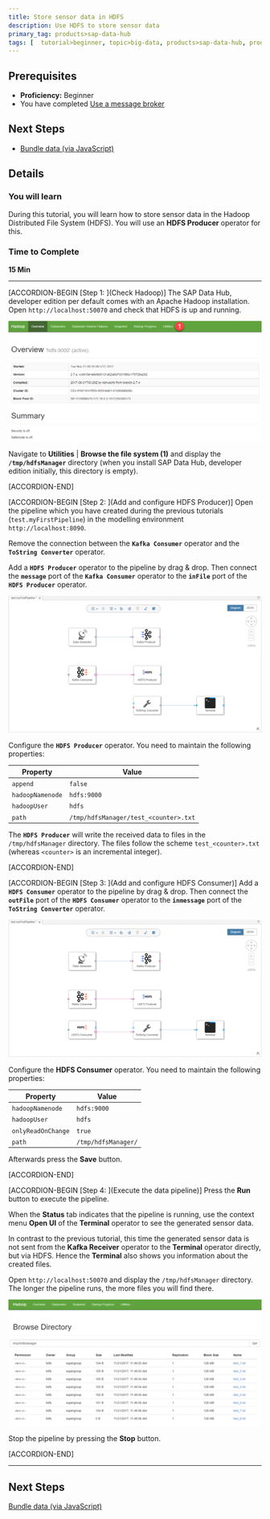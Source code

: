 ```yaml
---
title: Store sensor data in HDFS
description: Use HDFS to store sensor data
primary_tag: products>sap-data-hub
tags: [  tutorial>beginner, topic>big-data, products>sap-data-hub, products>sap-vora ]
---
```


## Prerequisites  
 - **Proficiency:** Beginner
 - You have completed [Use a message broker](https://www.sap.com/developer/tutorials/datahub-pipelines-broker.html)

## Next Steps
 - [Bundle data (via JavaScript)](https://www.sap.com/developer/tutorials/datahub-pipelines-bundledata.html)

## Details
### You will learn  
During this tutorial, you will learn how to store sensor data in the Hadoop Distributed File System (HDFS). You will use an **HDFS Producer** operator for this.

### Time to Complete
**15 Min**

---

[ACCORDION-BEGIN [Step 1: ](Check Hadoop)]
The SAP Data Hub, developer edition per default comes with an Apache Hadoop installation. Open `http://localhost:50070` and check that HDFS is up and running.

![picture_01](./datahub-pipelines-storeinhdfs_01.png)  

Navigate to **Utilities** | **Browse the file system (1)** and display the **`/tmp/hdfsManager`** directory (when you install SAP Data Hub, developer edition initially, this directory is empty).

[ACCORDION-END]

[ACCORDION-BEGIN [Step 2: ](Add and configure HDFS Producer)]
Open the pipeline which you have created during the previous tutorials (`test.myFirstPipeline`) in the modelling environment `http://localhost:8090`.

Remove the connection between the **`Kafka Consumer`** operator and the **`ToString Converter`** operator.

Add a **`HDFS Producer`** operator to the pipeline by drag & drop. Then connect the **`message`** port of the **`Kafka Consumer`** operator to the **`inFile`** port of the **`HDFS Producer`** operator.

![picture_02](./datahub-pipelines-storeinhdfs_02.png)  

Configure the **`HDFS Producer`** operator. You need to maintain the following properties:

| Property                       | Value                                 |
| ------------------------------ | ------------------------------------- |
| `append`                       | `false`                               |
| `hadoopNamenode`               | `hdfs:9000`                           |
| `hadoopUser`                   | `hdfs`                                |
| `path`                         | `/tmp/hdfsManager/test_<counter>.txt` |

The **`HDFS Producer`** will write the received data to files in the `/tmp/hdfsManager` directory. The files follow the scheme `test_<counter>.txt` (whereas `<counter>` is an incremental integer).

[ACCORDION-END]

[ACCORDION-BEGIN [Step 3: ](Add and configure HDFS Consumer)]
Add a **`HDFS Consumer`** operator to the pipeline by drag & drop. Then connect the **`outFile`** port of the **`HDFS Consumer`** operator to the **`inmessage`** port of the **`ToString Converter`** operator.

![picture_03](./datahub-pipelines-storeinhdfs_03.png)  

Configure the **HDFS Consumer** operator. You need to maintain the following properties:

| Property                       | Value                               |
| ------------------------------ | ----------------------------------- |
| `hadoopNamenode`               | `hdfs:9000`                         |
| `hadoopUser`                   | `hdfs`                              |
| `onlyReadOnChange`             | `true`                              |
| `path`                         | `/tmp/hdfsManager/`                 |

Afterwards press the **Save** button.

[ACCORDION-END]

[ACCORDION-BEGIN [Step 4: ](Execute the data pipeline)]
Press the **Run** button to execute the pipeline.

When the **Status** tab indicates that the pipeline is running, use the context menu **Open UI** of the **Terminal** operator to see the generated sensor data.

In contrast to the previous tutorial, this time the generated sensor data is not sent from the **Kafka Receiver** operator to the **Terminal** operator directly, but via HDFS. Hence the **Terminal** also shows you information about the created files.

Open `http://localhost:50070` and display the `/tmp/hdfsManager` directory. The longer the pipeline runs, the more files you will find there.

![picture_04](./datahub-pipelines-storeinhdfs_04.png)  

Stop the pipeline by pressing the **Stop** button.

[ACCORDION-END]

---

## Next Steps
[Bundle data (via JavaScript)](https://www.sap.com/developer/tutorials/datahub-pipelines-bundledata.html)
